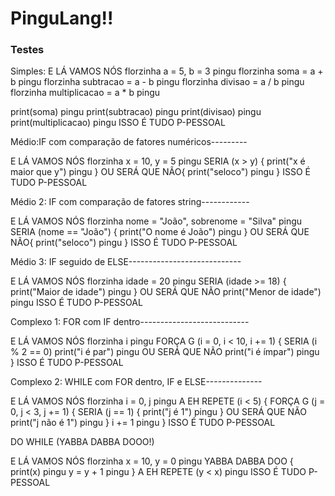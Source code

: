 # PinguLang!!

### Testes
Simples:
E LÁ VAMOS NÓS
florzinha a = 5, b = 3 pingu
florzinha soma = a + b pingu
florzinha subtracao = a - b pingu
florzinha divisao = a / b pingu
florzinha multiplicacao = a * b pingu

print(soma) pingu
print(subtracao) pingu
print(divisao) pingu
print(multiplicacao) pingu
ISSO É TUDO P-PESSOAL

Médio:IF com comparação de fatores numéricos---------

E LÁ VAMOS NÓS
florzinha x = 10, y = 5 pingu
SERIA (x > y) {
    print("x é maior que y") pingu
} OU SERÁ QUE NÃO{
print("seloco") pingu
} 
ISSO É TUDO P-PESSOAL

Médio 2: IF com comparação de fatores string------------

E LÁ VAMOS NÓS
florzinha nome = "João", sobrenome = "Silva" pingu
SERIA (nome == "João") {
    print("O nome é João") pingu
} OU SERÁ QUE NÃO{
print("seloco") pingu
} 
ISSO É TUDO P-PESSOAL


Médio 3: IF seguido de ELSE----------------------------

E LÁ VAMOS NÓS
florzinha idade = 20 pingu
SERIA (idade >= 18) {
    print("Maior de idade") pingu
} OU SERÁ QUE NÃO
    print("Menor de idade") pingu
ISSO É TUDO P-PESSOAL

Complexo 1: FOR com IF dentro---------------------------

E LÁ VAMOS NÓS
florzinha i pingu
FORÇA G (i = 0, i < 10, i += 1) {
    SERIA (i % 2 == 0) 
        print("i é par") pingu
      OU SERÁ QUE NÃO
        print("i é ímpar") pingu
    }
ISSO É TUDO P-PESSOAL

Complexo 2: WHILE com FOR dentro, IF e ELSE--------------

E LÁ VAMOS NÓS
florzinha i = 0, j pingu
A EH REPETE (i < 5) {
    FORÇA G (j = 0, j < 3, j += 1) {
        SERIA (j == 1) {
            print("j é 1") pingu
        } OU SERÁ QUE NÃO
            print("j não é 1") pingu
    }
    i += 1 pingu
}
ISSO É TUDO P-PESSOAL

DO WHILE (YABBA DABBA DOOO!)

E LÁ VAMOS NÓS
florzinha x = 10, y = 0 pingu
YABBA DABBA DOO {
    print(x) pingu
    y = y + 1 pingu
} A EH REPETE (y < x) pingu
ISSO É TUDO P-PESSOAL



